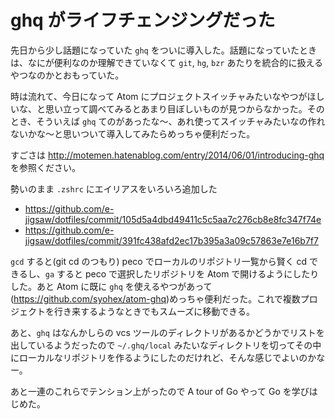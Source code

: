 # ghq がライフチェンジングだった

先日から少し話題になっていた `ghq` をついに導入した。話題になっていたときは、なにが便利なのか理解できていなくて `git`, `hg`, `bzr` あたりを統合的に扱えるやつなのかとおもっていた。

時は流れて、今日になって Atom にプロジェクトスイッチャみたいなやつがほしいな、と思い立って調べてみるとあまり目ぼしいものが見つからなかった。そのとき、そういえば `ghq` てのがあったな〜、あれ使ってスイッチャみたいなの作れないかな〜と思いついて導入してみたらめっちゃ便利だった。

すごさは http://motemen.hatenablog.com/entry/2014/06/01/introducing-ghq を参照ください。

勢いのまま `.zshrc` にエイリアスをいろいろ追加した

* https://github.com/e-jigsaw/dotfiles/commit/105d5a4dbd49411c5c5aa7c276cb8e8fc347f74e
* https://github.com/e-jigsaw/dotfiles/commit/391fc438afd2ec17b395a3a09c57863e7e16b7f7

`gcd` すると(git cd のつもり) peco でローカルのリポジトリ一覧から賢く cd できるし、`ga` すると peco で選択したリポジトリを Atom で開けるようにしたりした。あと Atom に既に `ghq` を使えるやつがあって(https://github.com/syohex/atom-ghq)めっちゃ便利だった。これで複数プロジェクトを行き来するようなときでもスムーズに移動できる。

あと、`ghq` はなんかしらの vcs ツールのディレクトリがあるかどうかでリストを出しているようだったので `~/.ghq/local` みたいなディレクトリを切ってその中にローカルなリポジトリを作るようにしたのだけれど、そんな感じでよいのかなー。

あと一連のこれらでテンション上がったので A tour of Go やって Go を学びはじめた。
